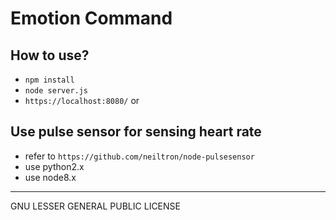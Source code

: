 Emotion Command
========

## How to use? ##

* `npm install`
* `node server.js`
* `https://localhost:8080/` or

## Use pulse sensor for sensing heart rate ##

* refer to `https://github.com/neiltron/node-pulsesensor`
* use python2.x
* use node8.x

-----------------
GNU LESSER GENERAL PUBLIC LICENSE
